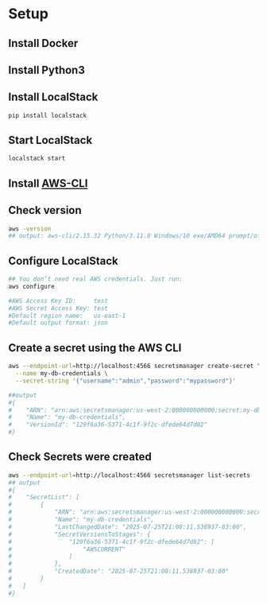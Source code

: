 # Setup
## Install Docker

## Install Python3

## Install LocalStack
```bash
pip install localstack
```

## Start LocalStack
```bash
localstack start
```

## Install [AWS-CLI](https://awscli.amazonaws.com/AWSCLIV2.msi)
## Check version
```bash
aws -version
## output: aws-cli/2.15.32 Python/3.11.8 Windows/10 exe/AMD64 prompt/off
```

## Configure LocalStack

```bash
## You don’t need real AWS credentials. Just run:
aws configure

#AWS Access Key ID:     test
#AWS Secret Access Key: test
#Default region name:   us-east-1
#Default output format: json
```

## Create a secret using the AWS CLI
```bash
aws --endpoint-url=http://localhost:4566 secretsmanager create-secret \
  --name my-db-credentials \
  --secret-string '{"username":"admin","password":"mypassword"}'

##output
#{
#    "ARN": "arn:aws:secretsmanager:us-west-2:000000000000:secret:my-db-credentials-zDYSpz",
#    "Name": "my-db-credentials",
#    "VersionId": "129f6a36-5371-4c1f-9f2c-dfede64d7d82"
#}
```

## Check Secrets were created
```bash
aws --endpoint-url=http://localhost:4566 secretsmanager list-secrets
## output
#{
#    "SecretList": [
#        {
#            "ARN": "arn:aws:secretsmanager:us-west-2:000000000000:secret:my-db-credentials-zDYSpz",
#            "Name": "my-db-credentials",
#            "LastChangedDate": "2025-07-25T21:08:11.538937-03:00",
#            "SecretVersionsToStages": {
#                "129f6a36-5371-4c1f-9f2c-dfede64d7d82": [
#                    "AWSCURRENT"
#                ]
#            },
#            "CreatedDate": "2025-07-25T21:08:11.538937-03:00"
#        }
#   ]
#}
```

